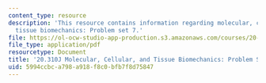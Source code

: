 ```yaml
---
content_type: resource
description: 'This resource contains information regarding molecular, cellular, and
  tissue biomechanics: Problem set 7.'
file: https://ol-ocw-studio-app-production.s3.amazonaws.com/courses/20-310j-molecular-cellular-and-tissue-biomechanics-spring-2015/5994ccbca798a918f8c0bfb7f8d75847_MIT20_310JS15_PS7.pdf
file_type: application/pdf
resourcetype: Document
title: '20.310J Molecular, Cellular, and Tissue Biomechanics: Problem Set 7'
uid: 5994ccbc-a798-a918-f8c0-bfb7f8d75847
---
```

